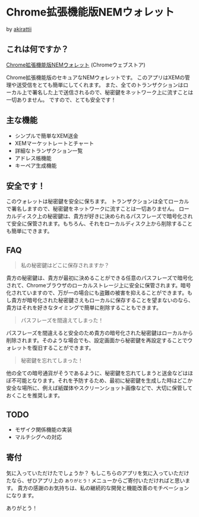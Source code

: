 # Chrome拡張機能版NEMウォレット
  
  by [akirattii](https://plus.google.com/+AkiraTanakaakirattii)

## これは何ですか？

[Chrome拡張機能版NEMウォレット](https://chrome.google.com/webstore/detail/nem-wallet/jkihcnfbojnfibinpkhnnacjffhhfhml) (Chromeウェブストア)  
  
Chrome拡張機能版のセキュアなNEMウォレットです。
このアプリはXEMの管理や送受信をとても簡単にしてくれます。
また、全てのトランザクションはローカル上で署名した上で送信されるので、秘密鍵をネットワーク上に流すことは一切ありません。
ですので、とても安全です！


## 主な機能

- シンプルで簡単なXEM送金
- XEMマーケットレートとチャート
- 詳細なトランザクション一覧
- アドレス帳機能
- キーペア生成機能


## 安全です！

このウォレットは秘密鍵を安全に保ちます。
トランザクションは全てローカルで署名しますので、秘密鍵をネットワークに流すことは一切ありません。
ローカルディスク上の秘密鍵は、貴方が好きに決められるパスフレーズで暗号化されて安全に保管されます。もちろん、それをローカルディスク上から削除することも簡単にできます。


## FAQ

> 私の秘密鍵はどこに保存されますか？

貴方の秘密鍵は、貴方が最初に決めることができる任意のパスフレーズで暗号化されて、Chromeブラウザのローカルストレージ上に安全に保管されます。暗号化されていますので、万が一の場合にも盗難の被害を抑えることができます。もし貴方が暗号化された秘密鍵さえもローカルに保存することを望まないのなら、貴方はそれを好きなタイミングで簡単に削除することもできます。

> パスフレーズを間違えてしまった！

パスフレーズを間違えると安全のため貴方の暗号化された秘密鍵はローカルから削除されます。そのような場合でも、設定画面から秘密鍵を再設定することでウォレットを復旧することができます。

> 秘密鍵を忘れてしまった！

他の全ての暗号通貨がそうであるように、秘密鍵を忘れてしまうと送金などはほぼ不可能となります。それを予防するため、最初に秘密鍵を生成した時はどこか安全な場所に、例えば紙媒体やスクリーンショット画像などで、大切に保管しておくことを推奨します。

## TODO

- モザイク関係機能の実装
- マルチシグへの対応

## 寄付

気に入っていただけたでしょうか？
もしこちらのアプリを気に入っていただけたなら、ぜひアプリ上の `ありがとう！`メニューからご寄付いただければと思います。
貴方の感謝のお気持ちは、私の継続的な開発と機能改善のモチベーションになります。
  
ありがとう！